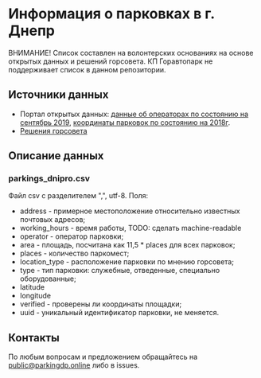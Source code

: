 # Информация о парковках в г. Днепр

ВНИМАНИЕ! Список составлен на волонтерских основаниях на основе открытых данных и решений горсовета. 
КП Горавтопарк не поддерживает список в данном репозитории.

## Источники данных
* Портал открытых данных: [данные об операторах по состоянию на сентябрь 2019](https://opendata.dniprorada.gov.ua/dataset/%D0%B4%D0%B0%D0%BD%D1%96-%D0%BF%D1%80%D0%BE-%D0%BF%D0%B0%D1%80%D0%BA%D1%83%D0%B2%D0%B0%D0%BD%D0%BD%D1%8F-%D1%83-%D1%82%D0%BE%D0%BC%D1%83-%D1%87%D0%B8%D1%81%D0%BB%D1%96-%D0%BF%D1%80%D0%BE-%D1%80%D0%BE%D0%B7%D0%BC%D1%96%D1%89%D0%B5%D0%BD%D0%BD%D1%8F-%D0%BC%D0%B0%D0%B9%D0%B4%D0%B0%D0%BD%D1%87%D0%B8%D0%BA%D1%96%D0%B2-%D1%97%D1%85-%D0%BE%D0%BF%D0%B5%D1%80%D0%B0%D1%82%D0%BE%D1%80%D1%96%D0%B2-%D0%BE%D0%B1%D0%BB%D0%B0%D0%B4%D0%BD%D0%B0%D0%BD%D0%BD%D1%8F-%D1%82%D0%B0), [координаты парковок по состоянию на 2018г](https://opendata.dniprorada.gov.ua/dataset/%D0%BF%D0%B5%D1%80%D0%B5%D0%BB%D1%96%D0%BA-%D1%81%D0%BF%D0%B5%D1%86%D1%96%D0%B0%D0%BB%D1%8C%D0%BD%D0%B8%D1%85-%D0%B7%D0%B5%D0%BC%D0%B5%D0%BB%D1%8C%D0%BD%D0%B8%D1%85-%D0%B4%D1%96%D0%BB%D1%8F%D0%BD%D0%BE%D0%BA-%D0%B2%D1%96%D0%B4%D0%B2%D0%B5%D0%B4%D0%B5%D0%BD%D0%B8%D1%85-%D0%B4%D0%BB%D1%8F-%D0%BE%D1%80%D0%B3%D0%B0%D0%BD%D1%96%D0%B7%D0%B0%D1%86%D1%96%D1%97-%D1%82%D0%B0-%D0%BF%D1%80%D0%BE%D0%B2%D0%B0%D0%B4%D0%B6%D0%B5%D0%BD%D0%BD%D1%8F-%D0%B4%D1%96%D1%8F%D0%BB%D1%8C%D0%BD%D0%BE%D1%81%D1%82%D1%96).
* [Решения горсовета](https://dniprorada.gov.ua/uk/page/poshuk-prijnyatih-dokumentiv-dniprovskoi-miskoi-radi)

## Описание данных
### parkings_dnipro.csv
Файл csv с разделителем ",", utf-8.
Поля:
* address - примерное местоположение относительно известных почтовых адресов;
* working_hours - время работы, TODO: сделать machine-readable
* operator - оператор парковки;
* area - площадь, посчитана как 11,5 * places для всех парковок;
* places - количество паркомест;
* location_type - расположение парковки по мнению горсовета;
* type - тип парковки: служебные, отведенные, специально оборудованные;
* latitude
* longitude
* verified - проверены ли координаты площадки;
* uuid - уникальный идентификатор парковки, не меняется.

## Контакты
По любым вопросам и предложением обращайтесь на public@parkingdp.online либо в issues.
